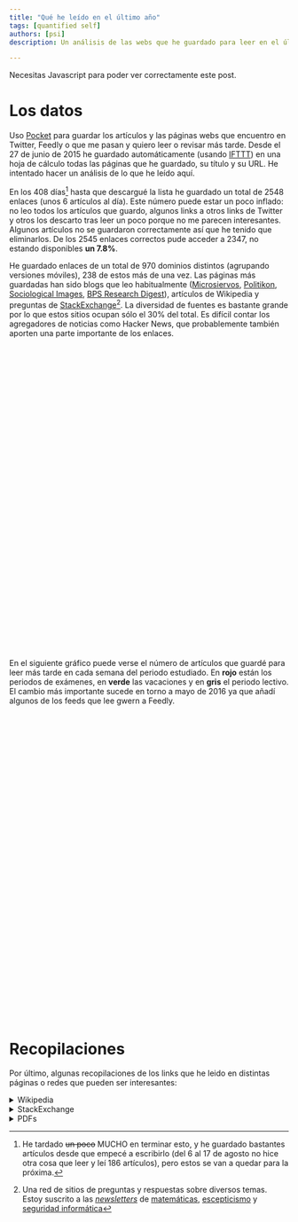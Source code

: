 ```yaml
---
title: "Qué he leído en el último año"
tags: [quantified self]
authors: [psi]
description: Un análisis de las webs que he guardado para leer en el último año. Una lista de enlaces interesantes

---
```


<noscript>
<div class="message">
  Necesitas Javascript para poder ver correctamente este post.
</div>
</noscript>

# Los datos

Uso [Pocket](https://getpocket.com) para guardar los artículos y las páginas webs que encuentro en Twitter, Feedly o que me pasan y quiero leer o revisar más tarde. Desde el 27 de junio de 2015 he guardado automáticamente (usando [IFTTT](https://ifttt.com)) en una hoja de cálculo todas las páginas que he guardado, su título y su URL. He intentado hacer un análisis de lo que he leído aquí.

En los 408 días[^tiempo] hasta que descargué la lista he guardado un total de 2548 enlaces (unos 6 artículos al día). Este número puede estar un poco inflado: no leo todos los artículos que guardo, algunos links a otros links de Twitter y otros los descarto tras leer un poco porque no me parecen interesantes. Algunos artículos no se guardaron correctamente así que he tenido que eliminarlos. De los 2545 enlaces correctos pude acceder a 2347, no estando disponibles **un 7.8%**.

[^tiempo]: He tardado ~~un poco~~ MUCHO en terminar esto, y he guardado bastantes artículos desde que empecé a escribirlo (del 6 al 17 de agosto no hice otra cosa que leer y leí 186 artículos), pero estos se van a quedar para la próxima.

He guardado enlaces de un total de 970 dominios distintos (agrupando versiones móviles),
238 de estos más de una vez. Las páginas más guardadas han sido blogs que leo habitualmente ([Microsiervos](http://www.microsiervos.com), [Politikon](http://politikon.es), [Sociological Images](https://thesocietypages.org/socimages), [BPS Research Digest](https://digest.bps.org.uk)), artículos de Wikipedia y preguntas de [StackExchange](https://stackexchange.com)[^stackexchange]. La diversidad de fuentes
es bastante grande por lo que estos sitios ocupan sólo el 30% del total. Es difícil
contar los agregadores de noticias como Hacker News, que probablemente también
aporten una parte importante de los enlaces.


[^stackexchange]: Una red de sitios de preguntas y respuestas sobre diversos temas. Estoy suscrito a las [*newsletters*](https://stackexchange.com/newsletters) de [matemáticas](https://math.stackexchange.com), [escepticismo](https://skeptics.stackexchange.com) y [seguridad informática](https://security.stackexchange.com)

<div id="piechart" style="width: 800px; height: 550px;"></div>

En el siguiente gráfico puede verse el número de artículos que guardé para leer
más tarde en cada semana del periodo estudiado. En **rojo** están los periodos 
de exámenes, en **verde** las vacaciones y en **gris** el periodo lectivo.
El cambio más importante sucede en torno a mayo de 2016 ya que añadí
algunos de los feeds que lee gwern a Feedly.

<div id="chart_div" style="width: 900px; height: 550px;"></div>

<script type="text/javascript" src="https://www.gstatic.com/charts/loader.js"></script>
<script type="text/javascript" src="/js/pocket.js"></script>

# Recopilaciones

Por último, algunas recopilaciones de los links que he leido
en distintas páginas o redes que pueden ser interesantes:

<details>
<summary> Wikipedia</summary>
<ul style="ul columns: 2; -webkit-columns: 2; -moz-columns: 2;">
<li><a href="https://en.wikipedia.org/wiki/Benjamin_Kline_Hunnicutt">Benjamin Kline Hunnicutt</a></li>
<li><a href="https://en.wikipedia.org/wiki/International_waters">International waters</a></li>
<li><a href="https://en.wikipedia.org/wiki/Randomized_controlled_trial#section_8">Randomized controlled trial</a></li>
<li><a href="https://en.wikipedia.org/wiki/Optimal_decision">Optimal decision</a></li>
<li><a href="https://en.wikipedia.org/wiki/Expected_utility_hypothesis">Expected utility hypothesis</a></li>
<li><a href="https://en.wikipedia.org/wiki/Cox%27s_theorem">Cox's theorem</a></li>
<li><a href="https://en.wikipedia.org/wiki/Possibility_theory">Possibility theory</a></li>
<li><a href="https://en.wikipedia.org/wiki/Dempster%E2%80%93Shafer_theory">Dempster–Shafer theory</a></li>
<li><a href="https://en.wikipedia.org/wiki/Info-gap_decision_theory">Info-gap decision theory</a></li>
<li><a href="https://en.wikipedia.org/wiki/Bayesian_probability_theory">Bayesian probability</a></li>
<li><a href="https://en.wikipedia.org/wiki/Fundamental_attribution_error">Fundamental attribution error</a></li>
<li><a href="https://en.wikipedia.org/wiki/Planning_fallacy">Planning fallacy</a></li>
<li><a href="https://en.wikipedia.org/wiki/Cognitive_bias_mitigation">Cognitive bias mitigation</a></li>
<li><a href="https://en.wikipedia.org/wiki/Data_dredging">Data dredging</a></li>
<li><a href="https://en.wikipedia.org/wiki/Pirah%C3%A3_language">Pirahã language</a></li>
<li><a href="https://en.wikipedia.org/wiki/Categorial_grammar">Categorial grammar</a></li>
<li><a href="https://en.wikipedia.org/wiki/Illusion_of_transparency">Illusion of transparency</a></li>
<li><a href="https://es.wikipedia.org/wiki/Rayos_N">Rayos N</a></li>
<li><a href="https://en.wikipedia.org/wiki/Donkey_sentence">Donkey sentence</a></li>
<li><a href="https://en.wikipedia.org/wiki/Bambara_language">Bambara language</a></li>
<li><a href="https://en.wikipedia.org/wiki/Kripke_semantics">Kripke semantics</a></li>
<li><a href="https://en.wikipedia.org/wiki/Identity_of_indiscernibles">Identity of indiscernibles</a></li>
<li><a href="https://en.wikipedia.org/wiki/Ontology">Ontology</a></li>
<li><a href="https://en.wikipedia.org/wiki/Rule_of_three">Rule of three</a></li>
<li><a href="https://en.wikipedia.org/wiki/Computability_theory">Computability theory</a></li>
<li><a href="https://en.wikipedia.org/wiki/Primitive_recursive_function">Primitive recursive function</a></li>
<li><a href="https://en.wikipedia.org/wiki/Possible_world">Possible world</a></li>
<li><a href="https://en.wikipedia.org/wiki/Predicate_(mathematical_logic)">Predicate (mathematical logic)</a></li>
<li><a href="https://en.wikipedia.org/wiki/Singularity_Summit">Singularity Summit</a></li>
<li><a href="https://en.wikipedia.org/wiki/Copycat_(software)">Copycat (software)</a></li>
<li><a href="https://en.wikipedia.org/wiki/Douglas_Hofstadter">Douglas Hofstadter</a></li>
<li><a href="https://en.wikipedia.org/wiki/Bitrotten">Bit rot</a></li>
<li><a href="https://en.wikipedia.org/wiki/Prosody_(linguistics)">Prosody (linguistics)</a></li>
<li><a href="https://en.wikipedia.org/wiki/L%C3%ADngua_Geral">Língua Geral</a></li>
<li><a href="https://en.wikipedia.org/wiki/Nheengatu">Nheengatu language</a></li>
<li><a href="https://en.wikipedia.org/wiki/Evert_Willem_Beth">Evert Willem Beth</a></li>
<li><a href="https://en.wikipedia.org/wiki/Propositional_attitude">Propositional attitude</a></li>
<li><a href="https://en.wikipedia.org/wiki/The_Concept_of_Mind">The Concept of Mind</a></li>
<li><a href="https://en.wikipedia.org/wiki/Elbow_Room_(book)">Elbow Room (book)</a></li>
<li><a href="https://en.wikipedia.org/wiki/Free_will">Free will</a></li>
<li><a href="https://es.wikipedia.org/wiki/%C3%8Dndice_de_desarrollo_humano">Índice de desarrollo humano</a></li>
<li><a href="https://en.wikipedia.org/wiki/Structural_functionalism">Structural functionalism</a></li>
<li><a href="https://en.wikipedia.org/wiki/Gettier_problem">Gettier problem</a></li>
<li><a href="https://en.wikipedia.org/wiki/Newcomb%27s_paradox">Newcomb's paradox</a></li>
<li><a href="https://en.wikipedia.org/wiki/Randy_Gardner_(record_holder)">Randy Gardner (record holder)</a></li>
<li><a href="https://en.wikipedia.org/wiki/Lists_of_unsolved_problems">Lists of unsolved problems</a></li>
<li><a href="https://en.wikipedia.org/wiki/Theory_of_justification">Theory of justification</a></li>
<li><a href="https://en.wikipedia.org/wiki/List_of_languages_by_type_of_grammatical_genders">List of languages by type of grammatical genders</a></li>
<li><a href="https://en.wikipedia.org/wiki/Women,_Fire,_and_Dangerous_Things">Women, Fire, and Dangerous Things</a></li>
<li><a href="https://en.wikipedia.org/wiki/Cognitive_linguistics">Cognitive linguistics</a></li>
<li><a href="https://en.wikipedia.org/wiki/Mindfulness-Based_Stress_Reduction">Mindfulness-based stress reduction</a></li>
<li><a href="https://en.wikipedia.org/wiki/Solomonoff%27s_theory_of_inductive_inference">Solomonoff's theory of inductive inference</a></li>
<li><a href="https://en.wikipedia.org/wiki/Von_Neumann%E2%80%93Bernays%E2%80%93G%C3%B6del_set_theory">Von Neumann–Bernays–Gödel set theory</a></li>
<li><a href="https://en.wikipedia.org/w/index.php?title=Axiom_of_Choice&redirect=no">Axiom of Choice</a></li>
<li><a href="https://en.wikipedia.org/wiki/Regression_toward_the_mean">Regression toward the mean</a></li>
<li><a href="https://en.wikipedia.org/wiki/Just-noticeable_difference#Marketing_applications_of_the_j.n.d">Just-noticeable difference</a></li>
<li><a href="https://en.wikipedia.org/wiki/Expected_utility_hypothesis">Expected utility hypothesis</a></li>
<li><a href="https://en.wikipedia.org/wiki/Nicolas_Bourbaki">Nicolas Bourbaki</a></li>
<li><a href="https://en.wikipedia.org/wiki/Reflexive_property_of_equality">Equality (mathematics)</a></li>
<li><a href="https://en.wikipedia.org/wiki/List_of_topics_in_logic">Outline of logic</a></li>
<li><a href="https://en.wikipedia.org/wiki/Outline_of_algebraic_structures">Outline of algebraic structures</a></li>
<li><a href="https://en.wikipedia.org/wiki/Levenshtein_distance">Levenshtein distance</a></li>
<li><a href="https://en.wikipedia.org/wiki/Von_Neumann%E2%80%93Bernays%E2%80%93G%C3%B6del_axioms">Von Neumann–Bernays–Gödel set theory</a></li>
<li><a href="https://en.wikipedia.org/wiki/Marginal_utility">Marginal utility</a></li>
<li><a href="https://en.wikipedia.org/wiki/Grothendieck_universe">Grothendieck universe</a></li>
<li><a href="https://en.wikipedia.org/wiki/Inaccessible_cardinal">Inaccessible cardinal</a></li>
<li><a href="https://en.wikipedia.org/wiki/Category_of_relations">Category of relations</a></li>
<li><a href="https://es.wikipedia.org/wiki/Cron_(Unix)">cron (Unix)</a></li>
<li><a href="https://en.wikipedia.org/wiki/Predicate_functor_logic">Predicate functor logic</a></li>
<li><a href="https://en.wikipedia.org/wiki/Fundamental_group">Fundamental group</a></li>
<li><a href="https://en.wikipedia.org/wiki/Intuitionistic_type_theory">Intuitionistic type theory</a></li>
<li><a href="https://en.wikipedia.org/wiki/Homotopy_type_theory#cite_note-41">Homotopy type theory</a></li>
<li><a href="https://en.wikipedia.org/wiki/Intuitionistic_logic">Intuitionistic logic</a></li>
<li><a href="https://en.wikipedia.org/wiki/Sequent_calculus">Sequent calculus</a></li>
<li><a href="https://en.wikipedia.org/wiki/Natural_deduction">Natural deduction</a></li>
<li><a href="https://en.wikipedia.org/wiki/Temporal_logic">Temporal logic</a></li>
<li><a href="https://en.wikipedia.org/wiki/Linear_logic">Linear logic</a></li>
<li><a href="https://en.wikipedia.org/wiki/Hexspeak">Hexspeak</a></li>
<li><a href="https://en.wikipedia.org/wiki/Litotes">Litotes</a></li>
<li><a href="https://en.wikipedia.org/wiki/F-algebra">F-algebra</a></li>
<li><a href="https://en.wikipedia.org/wiki/Catamorphism">Catamorphism</a></li>
<li><a href="https://en.wikipedia.org/wiki/AVL_tree">AVL tree</a></li>
<li><a href="https://en.wikipedia.org/wiki/Binary_tree">Binary tree</a></li>
<li><a href="https://en.wikipedia.org/wiki/Functional_programming">Functional programming</a></li>
<li><a href="https://en.wikipedia.org/wiki/Declarative_programming">Declarative programming</a></li>
<li><a href="https://en.wikipedia.org/wiki/Hindley%E2%80%93Milner_type_inference">Hindley–Milner type system</a></li>
<li><a href="https://en.wikipedia.org/wiki/Entropy_(information_theory)">Entropy (information theory)</a></li>
<li><a href="https://en.wikipedia.org/wiki/Catalan_number#cite_ref-1">Catalan number</a></li>
<li><a href="https://en.wikipedia.org/wiki/Extraversion_and_introversion">Extraversion and introversion</a></li>
<li><a href="https://en.wikipedia.org/wiki/Trotskyism">Trotskyism</a></li>
<li><a href="https://en.wikipedia.org/wiki/Left_communism">Left communism</a></li>
<li><a href="https://en.wikipedia.org/wiki/Xmonad">xmonad</a></li>
<li><a href="https://en.wikipedia.org/wiki/Meaning_of_life">Meaning of life</a></li>
<li><a href="https://en.wikipedia.org/wiki/Twin_Earth_thought_experiment">Twin Earth thought experiment</a></li>
<li><a href="https://en.wikipedia.org/wiki/Prison_abolition_movement">Prison abolition movement</a></li>
<li><a href="https://en.wikipedia.org/wiki/Prison_reform">Prison reform</a></li>
<li><a href="https://en.wikipedia.org/wiki/List_of_XYZZY_Awards_by_category">List of XYZZY Awards by category</a></li>
<li><a href="https://en.wikipedia.org/wiki/Free_love">Free love</a></li>
<li><a href="https://en.wikipedia.org/wiki/Denotational_semantics">Denotational semantics</a></li>
<li><a href="https://en.wikipedia.org/wiki/Natural_transformation">Natural transformation</a></li>
<li><a href="https://en.wikipedia.org/wiki/Categorical_logic">Categorical logic</a></li>
<li><a href="https://en.wikipedia.org/wiki/Death-qualified_jury">Death-qualified jury</a></li>
<li><a href="https://en.wikipedia.org/wiki/Voir_dire">Voir dire</a></li>
<li><a href="https://en.wikipedia.org/wiki/Concurrency_(computer_science)">Concurrency (computer science)</a></li>
<li><a href="https://en.wikipedia.org/wiki/Parallel_Random_Access_Machine">Parallel random-access machine</a></li>
<li><a href="https://en.wikipedia.org/wiki/Petri_net">Petri net</a></li>
<li><a href="https://en.wikipedia.org/wiki/Communicating_sequential_processes">Communicating sequential processes</a></li>
<li><a href="https://en.wikipedia.org/wiki/Universal_property">Universal property</a></li>
<li><a href="https://en.wikipedia.org/wiki/Description_logic">Description logic</a></li>
<li><a href="https://en.wikipedia.org/wiki/Comma_category">Comma category</a></li>
<li><a href="https://en.wikipedia.org/wiki/Equivalence_of_categories#Examples">Equivalence of categories</a></li>
<li><a href="https://en.wikipedia.org/wiki/Pretty_Good_Privacy">Pretty Good Privacy</a></li>
<li><a href="https://en.wikipedia.org/wiki/Berry_paradox">Berry paradox</a></li>
<li><a href="https://en.wikipedia.org/wiki/Hyperbolic_discounting">Hyperbolic discounting</a></li>
<li><a href="https://en.wikipedia.org/wiki/Long_Now_Foundation">Long Now Foundation</a></li>
<li><a href="https://en.wikipedia.org/wiki/Null_hypothesis">Null hypothesis</a></li>
<li><a href="https://en.wikipedia.org/wiki/List_of_social_bookmarking_websites">List of social bookmarking websites</a></li>
<li><a href="https://en.wikipedia.org/wiki/Statistical_significance">Statistical significance</a></li>
<li><a href="https://en.wikipedia.org/wiki/Data_anonymization">Data anonymization</a></li>
<li><a href="https://en.wikipedia.org/wiki/Single-subject_design">Single-subject design</a></li>
<li><a href="https://en.wikipedia.org/wiki/Phantom_of_Heilbronn">Phantom of Heilbronn</a></li>
<li><a href="https://en.wikipedia.org/wiki/Prior_probability">Prior probability</a></li>
<li><a href="https://en.wikipedia.org/wiki/Marriage_gap">Marriage gap</a></li>
<li><a href="https://en.wikipedia.org/wiki/Theories_of_poverty">Theories of poverty</a></li>
<li><a href="https://en.wikipedia.org/wiki/Math%E2%80%93verbal_achievement_gap">Math–verbal achievement gap</a></li>
<li><a href="https://en.wikipedia.org/wiki/Bias_in_education">Bias in education</a></li>
<li><a href="https://en.wikipedia.org/wiki/Experimental_philosophy">Experimental philosophy</a></li>
<li><a href="https://en.wikipedia.org/wiki/Michael_Dummett">Michael Dummett</a></li>
<li><a href="https://en.wikipedia.org/wiki/Extensionality">Extensionality</a></li>
<li><a href="https://en.wikipedia.org/wiki/Symbolic_computation">Symbolic computation</a></li>
<li><a href="https://en.wikipedia.org/wiki/Minimax">Minimax</a></li>
<li><a href="https://en.wikipedia.org/wiki/Frobenius_theorem_%28real_division_algebras%29">Frobenius theorem (real division algebras)</a></li>
<li><a href="https://en.wikipedia.org/wiki/St._Petersburg_paradox">St. Petersburg paradox</a></li>
<li><a href="https://en.wikipedia.org/wiki/Category:Measures_(measure_theory)">Category:Measures (measure theory)</a></li>
<li><a href="https://en.wikipedia.org/wiki/MSI_protocol">MSI protocol</a></li>
<li><a href="https://en.wikipedia.org/wiki/MESI_protocol">MESI protocol</a></li>
<li><a href="https://en.wikipedia.org/wiki/Krohn-Rhodes_theory">Krohn–Rhodes theory</a></li>
<li><a href="https://en.wikipedia.org/wiki/Pocket_set_theory">Pocket set theory</a></li>
<li><a href="https://en.wikipedia.org/wiki/Descriptive_set_theory">Descriptive set theory</a></li>
<li><a href="https://en.wikipedia.org/wiki/Morse%E2%80%93Kelley_set_theory">Morse–Kelley set theory</a></li>
<li><a href="https://en.wikipedia.org/wiki/Virtual_economy">Virtual economy</a></li>
<li><a href="https://en.wikipedia.org/wiki/Standard_ML">Standard ML</a></li>
<li><a href="https://es.wikipedia.org/wiki/Fate/stay_night">Fate/stay night</a></li>
<li><a href="https://es.wikipedia.org/wiki/The_Boys_(c%C3%B3mic)">The Boys (cómic)</a></li>
<li><a href="https://en.wikipedia.org/wiki/Effect_size">Effect size</a></li>
<li><a href="https://en.wikipedia.org/wiki/The_MAGIC_criteria">MAGIC criteria</a></li>
<li><a href="https://en.wikipedia.org/wiki/Cohen's_d">Cohen's d</a></li>
<li><a href="https://en.wikipedia.org/wiki/Quality-adjusted_life_year#section_5">Quality-adjusted life year</a></li>
<li><a href="https://en.wikipedia.org/wiki/The_Daily_Stormer">The Daily Stormer</a></li>
<li><a href="https://en.wikipedia.org/wiki/McCollough_effect">McCollough effect</a></li>
<li><a href="https://en.wikipedia.org/wiki/Freenet">Freenet</a></li>
<li><a href="https://en.wikipedia.org/wiki/Small-world_network">Small-world network</a></li>
<li><a href="https://en.wikipedia.org/wiki/Dutch_Disease">Dutch disease</a></li>
<li><a href="https://en.wikipedia.org/wiki/Politics_of_Venezuela">Politics of Venezuela</a></li>
<li><a href="https://en.wikipedia.org/wiki/Compulsory_voting">Compulsory voting</a></li>
<li><a href="https://en.wikipedia.org/wiki/Tomasulo_algorithm">Tomasulo algorithm</a></li>
<li><a href="https://en.wikipedia.org/wiki/Big_Five_personality_traits">Big Five personality traits</a></li>
<li><a href="https://en.wikipedia.org/wiki/Inter_frame">Inter frame</a></li>
<li><a href="https://en.wikipedia.org/wiki/Missing_white_woman_syndrome">Missing white woman syndrome</a></li>
<li><a href="https://en.wikipedia.org/wiki/Neoliberalism">Neoliberalism</a></li>
<li><a href="https://en.wikipedia.org/wiki/Refusal_of_work#Marxism">Refusal of work</a></li>
<li><a href="https://en.wikipedia.org/wiki/Random_variable">Random variable</a></li>
<li><a href="https://es.wikipedia.org/wiki/Ley_de_los_grandes_n%C3%BAmeros">Ley de los grandes números</a></li>
<li><a href="https://es.wikipedia.org/wiki/Esperanza_matematica">Esperanza matemática</a></li>
<li><a href="https://en.wikipedia.org/wiki/Esther_Perel">Esther Perel</a></li>
<li><a href="https://en.wikipedia.org/wiki/Socialist_calculation_debate">Socialist calculation debate</a></li>
<li><a href="https://en.wikipedia.org/wiki/Likert_scale">Likert scale</a></li>
<li><a href="https://en.wikipedia.org/wiki/Trotskyism">Trotskyism</a></li>
<li><a href="https://en.wikipedia.org/wiki/Special:Courses">Courses</a></li>
<li><a href="https://en.wikipedia.org/wiki/Minimax">Minimax</a></li>
<li><a href="https://en.wikipedia.org/wiki/Effect_size">Effect size</a></li>
<li><a href="https://en.wikipedia.org/wiki/Floyd%E2%80%93Warshall_algorithm">Floyd–Warshall algorithm</a></li>
<li><a href="https://en.wikipedia.org/wiki/Prison">Prison</a></li>
<li><a href="https://en.wikipedia.org/wiki/Bellman_equation">Bellman equation</a></li>
<li><a href="https://en.wikipedia.org/wiki/Survey_methodology">Survey methodology</a></li>
<li><a href="https://en.wikipedia.org/wiki/Artificial_neural_network">Artificial neural network</a></li>
<li><a href="https://en.wikipedia.org/wiki/Normal_distribution">Normal distribution</a></li>
<li><a href="https://en.wikipedia.org/wiki/Confidence_interval">Confidence interval</a></li>
<li><a href="https://en.wikipedia.org/wiki/Regression_toward_the_mean">Regression toward the mean</a></li>
<li><a href="https://en.wikipedia.org/wiki/Generalized_function#Non-commutative_algebra_of_generalized_functions">Generalized function</a></li>
<li><a href="https://en.wikipedia.org/wiki/Distribution_(mathematics)#References">Distribution (mathematics)</a></li>
<li><a href="https://en.wikipedia.org/wiki/Inductive_probability">Inductive probability</a></li>
<li><a href="https://en.wikipedia.org/wiki/Probabilistic_programming_language">Probabilistic programming language</a></li>
<li><a href="https://en.wikipedia.org/wiki/Solomonoff%27s_theory_of_inductive_inference">Ray Solomonoff's Theory of inductive inference</a></li>
<li><a href="https://en.wikipedia.org/wiki/Principle_of_indifference">Principle of indifference</a></li>
<li><a href="https://en.wikipedia.org/wiki/Bayes'_theorem">Bayes' theorem</a></li>
<li><a href="https://en.wikipedia.org/wiki/Bertrand%27s_paradox_(probability)">Bertrand paradox (probability)</a></li>
<li><a href="https://en.wikipedia.org/wiki/Principle_of_transformation_groups">Principle of transformation groups</a></li>
<li><a href="https://en.wikipedia.org/wiki/Port_number">Port (computer networking)</a></li>
<li><a href="https://en.wikipedia.org/wiki/Automated_theorem_proving">Automated theorem proving</a></li>
<li><a href="https://en.wikipedia.org/wiki/Nonviolent_resistance">Nonviolent resistance</a></li>
<li><a href="https://en.wikipedia.org/wiki/Ideological_Turing_Test">Ideological Turing Test</a></li>
<li><a href="https://en.wikipedia.org/wiki/Polysynthetic_language">Polysynthetic language</a></li>
<li><a href="https://en.wikipedia.org/wiki/Operation_Cherry_Blossoms_at_Night">Operation Cherry Blossoms at Night</a></li>
<li><a href="https://en.wikipedia.org/wiki/Behavioral_activation">Behavioral activation</a></li>
<li><a href="https://en.wikipedia.org/wiki/Glass_cliff">Glass cliff</a></li>
<li><a href="https://en.wikipedia.org/wiki/Homelessness">Homelessness</a></li>
<li><a href="https://en.wikipedia.org/wiki/Democratic_socialism">Democratic socialism</a></li>
<li><a href="https://en.wikipedia.org/wiki/Criticism_of_capitalism">Criticism of capitalism</a></li>
<li><a href="https://en.wikipedia.org/wiki/Socialist_economics#Karl_Marx_and_Das_Kapital">Socialist economics</a></li>
<li><a href="https://en.wikipedia.org/wiki/Economic_democracy">Economic democracy</a></li>
<li><a href="https://en.wikipedia.org/wiki/Workers%27_self-management">Workers' self-management</a></li>
<li><a href="https://en.wikipedia.org/wiki/Production_for_use">Production for use</a></li>
<li><a href="https://en.wikipedia.org/wiki/Economic_calculation_problem">Economic calculation problem</a></li>
<li><a href="https://en.wikipedia.org/wiki/Post-capitalism">Post-capitalism</a></li>
<li><a href="https://en.wikipedia.org/wiki/Labour_theory_of_value">Labor theory of value</a></li>
<li><a href="https://en.wikipedia.org/wiki/State_capitalism">State capitalism</a></li>
<li><a href="https://en.wikipedia.org/wiki/Steady_state_economy">Steady-state economy</a></li>
<li><a href="https://en.wikipedia.org/wiki/Anarcho-syndicalism">Anarcho-syndicalism</a></li>
<li><a href="https://en.wikipedia.org/wiki/Anarchism">Anarchism</a></li>
<li><a href="https://en.wikipedia.org/wiki/Anarchist_communism">Anarchist communism</a></li>
<li><a href="https://en.wikipedia.org/wiki/Decentralized_planning_(economics)">Decentralized planning (economics)</a></li>
<li><a href="https://en.wikipedia.org/wiki/Theory_of_value_(economics)">Theory of value (economics)</a></li>
<li><a href="https://en.wikipedia.org/wiki/Post-Keynesian_economics">Post-Keynesian economics</a></li>
<li><a href="https://en.wikipedia.org/wiki/Keynesian_economics">Keynesian economics</a></li>
<li><a href="https://en.wikipedia.org/wiki/Indicative_planning">Indicative planning</a></li>
<li><a href="https://en.wikipedia.org/wiki/Five-Year_Plan_(USSR)">Five-year plans for the national economy of the Soviet Union</a></li>
<li><a href="https://en.wikipedia.org/wiki/Mondragon_Corporation">Mondragon Corporation</a></li>
<li><a href="https://en.wikipedia.org/wiki/Dissolution_of_the_Soviet_Union">Dissolution of the Soviet Union</a></li>
</ul>
</details>

<details>
<summary> StackExchange</summary>
<ul style="ul columns: 2; -webkit-columns: 2; -moz-columns: 2;">
<li><a href="https://skeptics.stackexchange.com/questions/28211">Do homosexuals have a shorter life expectancy than heterosexuals?</a></li>
<li><a href="https://writers.stackexchange.com/questions/761">The "Rules" of Writing</a></li>
<li><a href="https://philosophy.stackexchange.com/questions/24795">To what extent are observations theory laden?</a></li>
<li><a href="https://skeptics.stackexchange.com/questions/28403">Does Electromagnetic Hypersensitivity (EHS) exist?</a></li>
<li><a href="https://math.stackexchange.com/questions/1354044">Can math be subjective?</a></li>
<li><a href="https://math.stackexchange.com/questions/1356095">Functions that are their own inversion.</a></li>
<li><a href="https://math.stackexchange.com/questions/1359562">Addition is to Integration as Multiplication is to ________</a></li>
<li><a href="https://rpg.stackexchange.com/questions/56252">What do I need to run a 5E campaign?</a></li>
<li><a href="https://rpg.stackexchange.com/questions/4457">What is role-playing, and where do I start?</a></li>
<li><a href="https://rpg.stackexchange.com/questions/11033">I'm at a loss with “Dungeons and Dragons.” How does one play it, anyway?</a></li>
<li><a href="https://worldbuilding.stackexchange.com/questions/6941">Using international waters to avoid legal punishment</a></li>
<li><a href="https://worldbuilding.stackexchange.com/questions/1353">Creating a realistic world map - Currents, Precipitation and Climate</a></li>
<li><a href="https://worldbuilding.stackexchange.com/questions/18051">Tomorrow is Groundhog Day... For everyone. How does society respond?</a></li>
<li><a href="https://skeptics.stackexchange.com/questions/28489">Does turning off cellular data when connected to WiFi extend a phone's battery life?</a></li>
<li><a href="https://worldbuilding.stackexchange.com/questions/12129">What would be the impact of a modern programmer and laptop being dropped into World War II, possibly breaking Enigma?</a></li>
<li><a href="https://worldbuilding.stackexchange.com/questions/316">Can you simply scale up animals?</a></li>
<li><a href="https://worldbuilding.stackexchange.com/questions/2">How can I break down the task of creating a world into manageable chunks?</a></li>
<li><a href="https://math.stackexchange.com/questions/1373728">What do sine, tan, cos actually mean?</a></li>
<li><a href="https://linguistics.stackexchange.com/questions/3484">What's the difference between syntax and grammar?</a></li>
<li><a href="https://math.stackexchange.com/questions/1392505">Mental Calculations</a></li>
<li><a href="https://math.stackexchange.com/questions/1399781">Why do we not have to prove definitions?</a></li>
<li><a href="https://math.stackexchange.com/questions/1416053">Why do both sine and cosine exist?</a></li>
<li><a href="https://math.stackexchange.com/questions/1412899">Is every axiom in the definition of a vector space necessary?</a></li>
<li><a href="https://meta.stackexchange.com/questions/7931">FAQ for sites</a></li>
<li><a href="https://skeptics.stackexchange.com/questions/28933">Does availability of birth control to adolescents lead to premarital sexual activity?</a></li>
<li><a href="https://math.stackexchange.com/questions/1424497">I roll a die repeatedly until I get 6, and then count the number of 3s I got. What's my expected number of 3s?</a></li>
<li><a href="https://math.stackexchange.com/questions/1428097">On average, how many friends would I need to have to have at least one friend's birthday every day?</a></li>
<li><a href="https://math.stackexchange.com/questions/1452425">What is the definition of a set?</a></li>
<li><a href="https://math.stackexchange.com/questions/1452844">What are some things we can prove they must exist, but have no idea what they are?</a></li>
<li><a href="https://math.stackexchange.com/questions/121128">When does the set enter set theory?</a></li>
<li><a href="https://tex.stackexchange.com/questions/263101">TeX</a></li>
<li><a href="https://tex.stackexchange.com/questions/1559">Adding a large brace next to a body of text - TeX</a></li>
<li><a href="https://math.stackexchange.com/questions/268726">Are there real-life relations which are symmetric and reflexive but not transitive?</a></li>
<li><a href="https://math.stackexchange.com/questions/402934">Why do we believe the Church-Turing Thesis?</a></li>
<li><a href="https://academia.stackexchange.com/questions/2219">How should I deal with discouragement as a graduate student?</a></li>
<li><a href="https://academia.stackexchange.com/questions/51631">How to ask dumb questions</a></li>
<li><a href="https://academia.stackexchange.com/questions/39017">Should I quit my PhD - workload, self-esteem and social life</a></li>
<li><a href="https://academia.stackexchange.com/questions/11765">"I've somehow convinced everyone that I'm actually good at this" - how to effectively deal with Imposter Syndrome</a></li>
<li><a href="https://academia.stackexchange.com/questions/11149">What are the potential pitfalls of having a PhD?</a></li>
<li><a href="https://math.stackexchange.com/questions/1505354">Can I think of Algebra like this?</a></li>
<li><a href="https://math.stackexchange.com/questions/286077">Implies vs. Entails vs. Provable</a></li>
<li><a href="https://skeptics.stackexchange.com/questions/30803">Did this Twitter bot predict the Paris shootings 2 days before they happened?</a></li>
<li><a href="https://math.stackexchange.com/questions/1342425">If a set is closed and open, then it is either the total or the empty set.</a></li>
<li><a href="https://matheducators.stackexchange.com/questions/10055">How to use false theorems or proofs?</a></li>
<li><a href="https://math.stackexchange.com/questions/1550414">Why are we justified in using the real numbers to do geometry?</a></li>
<li><a href="https://skeptics.stackexchange.com/questions/31045">Do predators assault women in female toilets pretending to be transgender?</a></li>
<li><a href="https://math.stackexchange.com/questions/108268">How can I find a homeomorphism from R^n to the open unit ball centered at 0?</a></li>
<li><a href="https://math.stackexchange.com/questions/1587040">Past open problems with sudden and easy-to-understand solutions</a></li>
<li><a href="https://german.stackexchange.com/questions/9526">Resources for learning German</a></li>
<li><a href="https://math.stackexchange.com/questions/668">What's an intuitive way to think about the determinant?</a></li>
<li><a href="https://math.stackexchange.com/questions/485822">Why is compactness so important?</a></li>
<li><a href="https://math.stackexchange.com/questions/1696686">Is linear algebra laying the foundation for something important?</a></li>
<li><a href="https://math.stackexchange.com/questions/3">List of interesting math podcasts?</a></li>
<li><a href="https://security.stackexchange.com/questions/29851">How many OpenPGP keys should I make?</a></li>
<li><a href="https://security.stackexchange.com/questions/31594">What is a good general purpose GnuPG key setup?</a></li>
<li><a href="https://security.stackexchange.com/questions/406">How should I distribute my public key?</a></li>
<li><a href="https://tex.stackexchange.com/questions/10284">Multiple Files input to one pgfplotstable - TeX</a></li>
<li><a href="https://skeptics.stackexchange.com/questions/1700">Do bigger or more monitors increase productivity?</a></li>
<li><a href="https://security.stackexchange.com/questions/101560">How to securely send private keys</a></li>
<li><a href="https://stats.stackexchange.com/questions/20836">Algorithms for automatic model selection</a></li>
<li><a href="https://stats.stackexchange.com/questions/31">What is the meaning of p values and t values in statistical tests?</a></li>
<li><a href="https://stats.stackexchange.com/questions/13314">Is R^2 useful or dangerous?</a></li>
<li><a href="https://security.stackexchange.com/questions/6141">Amount of simple operations that is safely out of reach for all humanity?</a></li>
<li><a href="https://math.stackexchange.com/questions/1769475">How to debug math?</a></li>
<li><a href="https://math.stackexchange.com/questions/1762001">Why do we classify infinities in so many symbols and ideas?</a></li>
<li><a href="https://math.stackexchange.com/questions/849179">Ways to study mathematics while commuting</a></li>
<li><a href="https://cstheory.stackexchange.com/questions/34398">Real computers have only a finite number of states, so what is the relevance of Turing machines to real computers?</a></li>
<li><a href="https://cstheory.stackexchange.com/questions/3650">Historical reasons for adoption of Turing Machine as primary model of computation.</a></li>
<li><a href="https://cstheory.stackexchange.com/questions/14811">What is the enlightenment I'm supposed to attain after studying finite automata?</a></li>
<li><a href="https://math.stackexchange.com/questions/1776194">Why do people accept the axiom of choice given the well ordering principle?</a></li>
<li><a href="https://security.stackexchange.com/questions/5126">What's the difference between SSL, TLS, and HTTPS?</a></li>
<li><a href="https://academia.stackexchange.com/questions/63366">Literature search methodology for non-academics?</a></li>
<li><a href="https://academia.stackexchange.com/questions/13594">How can I improve the effectiveness of my literature searches?</a></li>
<li><a href="https://academia.stackexchange.com/questions/14011">Selecting the relevant papers for a survey paper I have to write?</a></li>
<li><a href="https://math.stackexchange.com/questions/1781769">Is formal truth in mathematical logic a generalization of everyday, intuitive truth?</a></li>
<li><a href="https://security.stackexchange.com/questions/123234">How can I explain to non-techie friends that "cryptography is good"?</a></li>
<li><a href="https://math.stackexchange.com/questions/1795583">What is a topological space good for?</a></li>
<li><a href="https://math.stackexchange.com/questions/1789980">Do the axioms of set theory actually define the notion of a set?</a></li>
<li><a href="https://emacs.stackexchange.com/questions/281">How do I get a fancier mode line that uses solid colors and triangles?</a></li>
<li><a href="https://math.stackexchange.com/questions/1801970">Meaning of the word "axiom"</a></li>
<li><a href="https://security.stackexchange.com/questions/126188">Closed source binary blobs in chipsets - privacy threat?</a></li>
<li><a href="https://math.stackexchange.com/questions/1821075">Tough integrals that can be easily beaten by using simple techniques</a></li>
<li><a href="https://math.stackexchange.com/questions/23312">What is the importance of eigenvalues/eigenvectors?</a></li>
<li><a href="https://security.stackexchange.com/questions/17421">How to store salt?</a></li>
<li><a href="https://security.stackexchange.com/a/31846/10727">How to securely hash passwords?</a></li>
<li><a href="https://security.stackexchange.com/questions/49849">Timing Safe String Comparison - Avoiding Length Leak</a></li>
<li><a href="https://unix.stackexchange.com/questions/55203">Bash autocomplete: first list files then cycle through them</a></li>
<li><a href="https://stats.stackexchange.com/questions/17336">How exactly does one “control for other variables”?</a></li>
<li><a href="https://stats.stackexchange.com/questions/78816">How do you "control" for a factor/variable?</a></li>
<li><a href="https://skeptics.stackexchange.com/questions/31521">Was ISIS created by the USA?</a></li>
<li><a href="https://math.stackexchange.com/questions/1846247">Is 0! = 1 because there is only one way to do nothing?</a></li>
<li><a href="https://stats.stackexchange.com/questions/47771">What is the intuition behind beta distribution? - Cross Validated</a></li>
<li><a href="https://stats.stackexchange.com/questions/20520">What is an "uninformative prior"? Can we ever have one with truly no information?</a></li>
<li><a href="https://tex.stackexchange.com/questions/203874">sudo does not find tlmgr - TeX</a></li>
<li><a href="https://german.stackexchange.com/questions/404">What movies are good for learners who want to improve their grammar and vocabulary?</a></li>
<li><a href="https://stats.stackexchange.com/questions/6538">Mathematician wants the equivalent knowledge to a quality stats degree</a></li>
<li><a href="https://stats.stackexchange.com/questions/138">Free resources for learning R</a></li>
<li><a href="https://stackoverflow.com/questions/7644658">Are there type signatures which Haskell can't verify?</a></li>
<li><a href="https://stackoverflow.com/questions/10593096">Purely functional set</a></li>
<li><a href="https://stackoverflow.com/questions/14008125">Shell script common template</a></li>
<li><a href="https://stackoverflow.com/questions/11227809">Why is it faster to process a sorted array than an unsorted array?</a></li>
<li><a href="https://stackoverflow.com/questions/2394609">Makefile, header dependencies</a></li>
<li><a href="https://stackoverflow.com/questions/10239630">Where to find programming exercises for applicative functors?</a></li>
<li><a href="https://stackoverflow.com/questions/12653787">What optimizations can GHC be expected to perform reliably?</a></li>
<li><a href="https://stackoverflow.com/questions/1012573">Getting started with Haskell</a></li>
<li><a href="https://stackoverflow.com/questions/2933366">Deleting While Iterating in Ruby?</a></li>
<li><a href="https://stackoverflow.com/questions/118984">How can you program if you're blind?</a></li>
<li><a href="https://stackoverflow.com/questions/27286232">How does new Google reCAPTCHA work?</a></li>
<li><a href="https://stackoverflow.com/questions/34125">Which, if any, C++ compilers do tail-recursion optimization?</a></li>
<li><a href="https://stackoverflow.com/questions/1408651">Is optimizing certain functions with Assembler in a C/C++ program really worth it?</a></li>
<li><a href="https://stackoverflow.com/questions/549">The definitive guide to form-based website authentication</a></li>
</ul>
</details>

<details>
<summary> PDFs</summary>
<ul style="ul columns: 2; -webkit-columns: 2; -moz-columns: 2;">
<li><a href="https://dig1000holes.files.wordpress.com/2013/04/what-is-a-roleplaying-game-by-epidiah-ravachol.pdf"> What is a roleplaying game?</a></li>
<li><a href="https://research.stlouisfed.org/wp/2012/2012-035.pdf"> The Case Against Patents</a></li>
<li><a href="https://intelligence.org/files/CognitiveBiases.pdf">Cognitive Biases </a></li>
<li><a href="http://www.indiana.edu/~pcl/rgoldsto/courses/dunloskyimprovinglearning.pdf">Improving Learning</a></li>
<li><a href="http://www.csie.ntu.edu.tw/~b94087/ITT.pdf">Intuitionistic Type Theory</a></li>
<li><a href="http://www.paultaylor.eu/stable/prot.pdf">Proofs And Types</a></li>
<li><a href="http://www.cs.hmc.edu/~oneill/papers/Sieve-JFP.pdf">The Genuine Sieve of Eratosthenes</a></li>
<li><a href="http://www.cs.nott.ac.uk/~pszgmh/fold.pdf">A tutorial on the universality and expressiveness of fold</a></li>
<li><a href="http://homepages.inf.ed.ac.uk/wadler/papers/gr2/gr2.pdf"> The Girard-Reynolds Isomorphism</a></li>
<li><a href="http://www.jucs.org/jucs_10_7/total_functional_programming/jucs_10_07_0751_0768_turner.pdf">Total Functional Programming</a></li>
<li><a href="http://www.isds.duke.edu/~berger/papers/interplay.pdf">The Interplay of Bayesian and Frequentist Analysis</a></li>
<li><a href="http://www.cse.chalmers.se/~bengt/papers/hlcs.pdf"> Martin-L¨of’s Type Theory</a></li>
<li><a href="http://strictlypositive.org/diff.pdf">The Derivative of a Regular Type is its Type of One-Hole Contexts</a></li>
<li><a href="http://arxiv.org/pdf/math/0212377v1.pdf">Objects of Categories as Complex Numbers</a></li>
<li><a href="http://arxiv.org/pdf/1006.4131.pdf">A pedagogical history of compactness</a></li>
<li><a href="https://web.archive.org/web/20160307191922/http://www.math.jhu.edu/~eriehl/727/context.pdf">Category theory in context</a></li>
<li><a href="http://math.mit.edu/~dspivak/teaching/sp13/CT4S--static.pdf">  Category Theory for Scientists</a></li>
<li><a href="http://www.cs.cornell.edu/~ross/publications/proofgen/proofgen_tate_popl10.pdf">Generating Compiler Optimizations from Proofs</a></li>
<li><a href="http://arxiv.org/pdf/math/0602053v3.pdf">Towards a Definition of an Algorithm</a></li>
<li><a href="http://arxiv.org/pdf/1003.1343v1.pdf">What does Newcomb’s paradox teach us?</a></li>
<li><a href="http://ggp.stanford.edu/readings/fluxplayer.pdf">Fluxplayer: A Successful General Game Player</a></li>
<li><a href="http://lucacardelli.name/Papers/TypeSystems.pdf">Type Systems</a></li>
<li><a href="http://arxiv.org/pdf/1501.00011v1.pdf">Why now is the right time to study quantum computing</a></li>
<li><a href="http://papers.nips.cc/paper/3725-bayesian-belief-polarization.pdf">Bayesian Belief Polarization</a></li>
<li><a href="http://arxiv.org/pdf/1212.6177v2.pdf">How Much of the Web Is Archived?</a></li>
<li><a href="http://rsta.royalsocietypublishing.org/content/roypta/369/1956/4913.full.pdf">The time resolution of the St Petersburg paradox</a></li>
<li><a href="https://web.archive.org/web/20170107035209/https://www.human.cornell.edu/hd/ciws/upload/SexDifferencesMathIntensiveFields.pdf">Sex Differences in Math-Intensive Fields</a></li>
<li><a href="http://sci-hub.tw/5b323a335b63fe326adfaa74c9793559/10.1016%40S0140-6736%2814%2961690-1.pdf">Prosopometamorphopsia and facial hallucinations</a></li>
<li><a href="http://www.gwern.net/docs/genetics/2016-plomin.pdf"> Top 10 Replicated Findings From Behavioral Genetics</a></li>
<li><a href="http://www.stat.columbia.edu/~gelman/research/published/signif4.pdf">The Difference Between “Significant” and “Not Significant” is not Itself Statistically Significant</a></li>
<li><a href="http://www.stat.columbia.edu/~gelman/research/unpublished/p_hacking.pdf">The garden of forking paths: Why multiple comparisons can be a problem,even when there is no “fishing expedition” or “p-hacking” and the research hypothesis was posited ahead of time</a></li>
<li><a href="http://www.cs.kent.ac.uk/people/staff/dat/miranda/whyfp90.pdf"> Why Functional Programming Matters</a></li>
<li><a href="https://www.ece.cmu.edu/~ganger/712.fall02/papers/p761-thompson.pdf">Reflections on Trusting Trust </a></li>
<li><a href="http://www.linux-kongress.org/2009/slides/compiler_survey_felix_von_leitner.pdf">Source Code Optimization</a></li>
<li><a href="http://cr.yp.to/antiforgery/cachetiming-20050414.pdf"> Cache-timing attacks on AES</a></li>
<li><a href="http://www.eurofound.europa.eu/sites/default/files/ef_files/pubdocs/2002/07/en/1/ef0207en.pdf">Working time preferences in
sixteen European countries</a></li>
<li><a href="http://www.ilo.org/wcmsp5/groups/public/---ed_protect/---protrav/---travail/documents/publication/wcms_187307.pdf">The effects of working time on productivity and firm performance</a></li>
<li><a href="http://www.cepr.net/documents/publications/min-wage-2013-02.pdf"> Why Does the Minimum Wage Have No Discernible Effect on Employment?</a></li>
<li><a href="https://kar.kent.ac.uk/46742/1/fp1187-altadmri.pdf"> 37 Million Compilations: Investigating Novice Programming Mistakes in Large-Scale Student Data</a></li>
<li><a href="http://www.liveink.com/IPCC%202007%20VSTF%20Research%20Paper.pdf"> Visual-Syntactic Text Formatting: Theoretical Basis and Empirical Evidence for Impact on Human Reading</a></li>
<li><a href="https://arxiv.org/pdf/1606.06565v2.pdf">Concrete Problems in AI Safety</a></li>
<li><a href="http://esperanto-edmonton.wdfiles.com/local--files/kellerman-answerkey/ACGOE_Kellerman_AnswerKey.pdf">A complete grammar of Esperanto</a></li>
<li><a href="http://www.gwern.net/docs/2015-mackenzie.pdf">Preventing future offending of delinquents and offenders: what have we learned from experiments and meta-analyses?</a></li>
<li><a href="https://dl.dropboxusercontent.com/u/182368464/2016-findley.pdf">Can Results-Free Review Reduce Publication Bias? The Results and Implications of a Pilot Study</a></li>
</ul>
</details>



